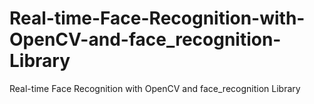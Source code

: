 # Real-time-Face-Recognition-with-OpenCV-and-face_recognition-Library
Real-time Face Recognition with OpenCV and face_recognition Library

